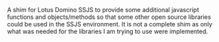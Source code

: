 A shim for Lotus Domino SSJS to provide some additional javascript functions and objects/methods so that some other open source libraries could be used in the SSJS environment.  It is not a complete shim as only what was needed for the libraries I am trying to use were implemented.
